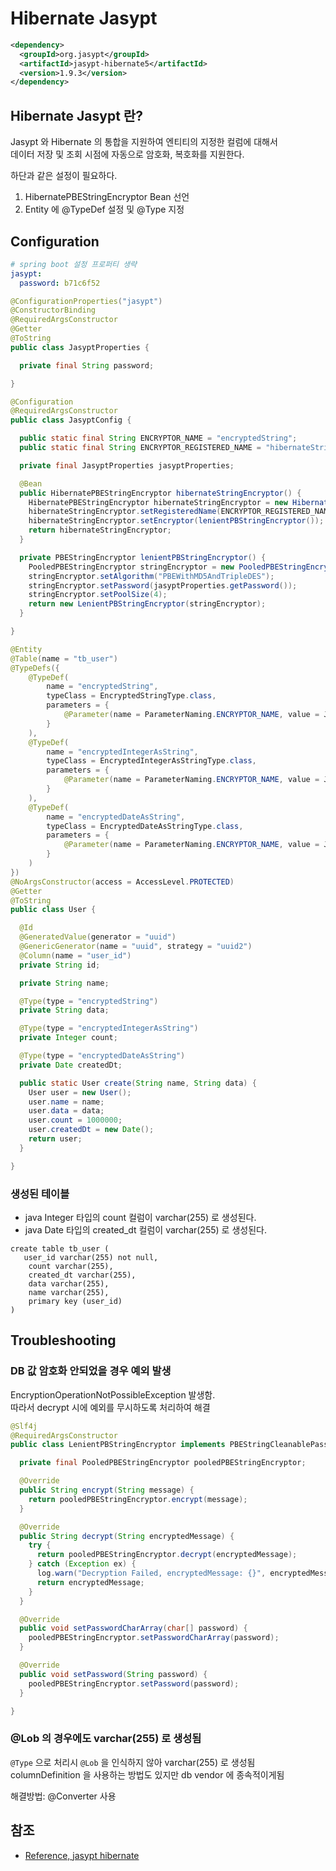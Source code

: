 # Hibernate Jasypt

```xml
<dependency>
  <groupId>org.jasypt</groupId>
  <artifactId>jasypt-hibernate5</artifactId>
  <version>1.9.3</version>
</dependency>
```

## Hibernate Jasypt 란?

Jasypt 와 Hibernate 의 통합을 지원하여 엔티티의 지정한 컬럼에 대해서   
데이터 저장 및 조회 시점에 자동으로 암호화, 복호화를 지원한다.

하단과 같은 설정이 필요하다.

1. HibernatePBEStringEncryptor Bean 선언
2. Entity 에 @TypeDef 설정 및 @Type 지정

## Configuration

```yaml
# spring boot 설정 프로퍼티 생략
jasypt:
  password: b71c6f52
```

```java
@ConfigurationProperties("jasypt")
@ConstructorBinding
@RequiredArgsConstructor
@Getter
@ToString
public class JasyptProperties {

  private final String password;

}
```

```java
@Configuration
@RequiredArgsConstructor
public class JasyptConfig {

  public static final String ENCRYPTOR_NAME = "encryptedString";
  public static final String ENCRYPTOR_REGISTERED_NAME = "hibernateStringEncryptor";

  private final JasyptProperties jasyptProperties;

  @Bean
  public HibernatePBEStringEncryptor hibernateStringEncryptor() {
    HibernatePBEStringEncryptor hibernateStringEncryptor = new HibernatePBEStringEncryptor();
    hibernateStringEncryptor.setRegisteredName(ENCRYPTOR_REGISTERED_NAME);
    hibernateStringEncryptor.setEncryptor(lenientPBStringEncryptor());
    return hibernateStringEncryptor;
  }

  private PBEStringEncryptor lenientPBStringEncryptor() {
    PooledPBEStringEncryptor stringEncryptor = new PooledPBEStringEncryptor();
    stringEncryptor.setAlgorithm("PBEWithMD5AndTripleDES");
    stringEncryptor.setPassword(jasyptProperties.getPassword());
    stringEncryptor.setPoolSize(4);
    return new LenientPBStringEncryptor(stringEncryptor);
  }

}
```

```java
@Entity
@Table(name = "tb_user")
@TypeDefs({
    @TypeDef(
        name = "encryptedString",
        typeClass = EncryptedStringType.class,
        parameters = {
            @Parameter(name = ParameterNaming.ENCRYPTOR_NAME, value = JasyptConfig.ENCRYPTOR_REGISTERED_NAME)
        }
    ),
    @TypeDef(
        name = "encryptedIntegerAsString",
        typeClass = EncryptedIntegerAsStringType.class,
        parameters = {
            @Parameter(name = ParameterNaming.ENCRYPTOR_NAME, value = JasyptConfig.ENCRYPTOR_REGISTERED_NAME)
        }
    ),
    @TypeDef(
        name = "encryptedDateAsString",
        typeClass = EncryptedDateAsStringType.class,
        parameters = {
            @Parameter(name = ParameterNaming.ENCRYPTOR_NAME, value = JasyptConfig.ENCRYPTOR_REGISTERED_NAME)
        }
    )
})
@NoArgsConstructor(access = AccessLevel.PROTECTED)
@Getter
@ToString
public class User {

  @Id
  @GeneratedValue(generator = "uuid")
  @GenericGenerator(name = "uuid", strategy = "uuid2")
  @Column(name = "user_id")
  private String id;

  private String name;

  @Type(type = "encryptedString")
  private String data;

  @Type(type = "encryptedIntegerAsString")
  private Integer count;

  @Type(type = "encryptedDateAsString")
  private Date createdDt;

  public static User create(String name, String data) {
    User user = new User();
    user.name = name;
    user.data = data;
    user.count = 1000000;
    user.createdDt = new Date();
    return user;
  }

}
```

### 생성된 테이블 

- java Integer 타입의 count 컬럼이 varchar(255) 로 생성된다.
- java Date 타입의 created_dt 컬럼이 varchar(255) 로 생성된다.

```text
create table tb_user (
   user_id varchar(255) not null,
    count varchar(255),
    created_dt varchar(255),
    data varchar(255),
    name varchar(255),
    primary key (user_id)
)
```

## Troubleshooting

### DB 값 암호화 안되었을 경우 예외 발생

EncryptionOperationNotPossibleException 발생함.  
따라서 decrypt 시에 예외를 무시하도록 처리하여 해결

```java
@Slf4j
@RequiredArgsConstructor
public class LenientPBStringEncryptor implements PBEStringCleanablePasswordEncryptor {

  private final PooledPBEStringEncryptor pooledPBEStringEncryptor;

  @Override
  public String encrypt(String message) {
    return pooledPBEStringEncryptor.encrypt(message);
  }

  @Override
  public String decrypt(String encryptedMessage) {
    try {
      return pooledPBEStringEncryptor.decrypt(encryptedMessage);
    } catch (Exception ex) {
      log.warn("Decryption Failed, encryptedMessage: {}", encryptedMessage);
      return encryptedMessage;
    }
  }

  @Override
  public void setPasswordCharArray(char[] password) {
    pooledPBEStringEncryptor.setPasswordCharArray(password);
  }

  @Override
  public void setPassword(String password) {
    pooledPBEStringEncryptor.setPassword(password);
  }

}
```

### @Lob 의 경우에도 varchar(255) 로 생성됨

`@Type` 으로 처리시  `@Lob` 을 인식하지 않아 varchar(255) 로 생성됨  
columnDefinition 을 사용하는 방법도 있지만 db vendor 에 종속적이게됨

해결방법: @Converter 사용

## 참조

- [Reference, jasypt hibernate](http://www.jasypt.org/hibernate.html)
